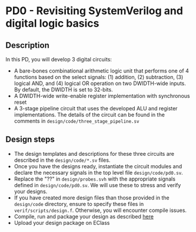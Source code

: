 # PD0 - Revisiting SystemVerilog and digital logic basics

## Description

In this PD, you will develop 3 digital circuits:
- A bare-bones combinational arithmetic logic unit that performs one of 4 functions based on the select signals: (1) addition, (2) subtraction, (3) logical AND, and (4) logical OR operation on two DWIDTH-wide inputs. By default, the DWIDTH is set to 32-bits. 
- A DWIDTH-wide write-enable register implementation with synchronous reset
- A 3-stage pipeline circuit that uses the developed ALU and register implementations. The details of the circuit can be found in the comments in `design/code/three_stage_pipeline.sv`

## Design steps

- The design templates and descriptions for these three circuits are described in the `design/code/*.sv` files. 
- Once you have the designs ready, instantiate the circuit modules and declare the necessary signals in the top level file `design/code/pd0.sv`.
- Replace the "??" in `design/probes.svh` with the appropriate signals defined in `design/code/pd0.sv`. We will use these to stress and verify your designs.
- If you have created more design files than those provided in the `design/code` directory, ensure to specify these files in `verif/scripts/design.f`. Otherwise, you will encounter compile issues.
- Compile, run and package your design as described [here](../../../README.md)
- Upload your design package on EClass 
